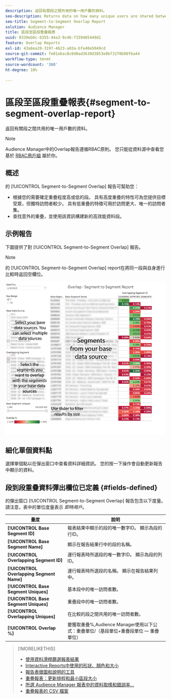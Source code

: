 ```yaml
---
description: 返回有關段之間共用的唯一用戶數的資料。
seo-description: Returns data on how many unique users are shared between your segments.
seo-title: Segment-to-Segment Overlap Report
solution: Audience Manager
title: 區段至區段重疊報表
uuid: 0339eb6c-6355-44a3-9c46-f159485449d1
feature: Overlap Reports
exl-id: 43a8ea20-3197-4623-a03a-bfe40e5049cd
source-git-commit: fe01ebac8c0d0ad3630d3853e0bf32f0b00f6a44
workflow-type: tm+mt
source-wordcount: '360'
ht-degree: 10%

---
```


# 區段至區段重疊報表{#segment-to-segment-overlap-report}

返回有關段之間共用的唯一用戶數的資料。

>[!NOTE]
>
>Audience Manager中的Overlap報告遵循RBAC原則。 您只能從資料源中查看您基於 [RBAC用戶組](/help/using/features/administration/administration-overview.md) 屬於你。

<!-- 

c_segment_segment_overlap.xml

 -->

## 概述

的 [!UICONTROL Segment-to-Segment Overlap] 報告可幫助您：

* 根據您的需要確定重疊程度高或低的段。 具有高度重疊的特性可為您提供目標受眾，但獨特訪問者較少。 具有低重疊的特徵可用於訪問更大、唯一的訪問者集。
* 查找意外的重疊，並使用該資訊構建新的高效能資料段。

## 示例報告

下圖提供了對 [!UICONTROL Segment-to-Segment Overlap] 報告。

>[!NOTE]
>
>的 [!UICONTROL Segment-to-Segment Overlap] report在將同一段與自身進行比較時返回空欄位。

![](assets/segment-to-segment-overlap.png)

## 細化單個資料點

選擇單個點以在彈出窗口中查看資料詳細資訊。 您的按一下操作會自動更新報告中顯示的資料。

## 段到段重疊資料彈出欄位已定義 {#fields-defined}

<!-- 

r_s2s_data_pop.xml

 -->

的彈出窗口 [!UICONTROL Segment-to-Segment Overlap] 報告包含以下度量。 請注意，表中的單位度量表示 *即時用戶*。

| 量度 | 說明 |
|---|---|
| **[!UICONTROL Base Segment ID]** | 報表結果中顯示的段的唯一數字ID。 顯示為段的行ID。 |
| **[!UICONTROL Base Segment Name]** | 顯示在報告結果行中的段的名稱。 |
| **[!UICONTROL Overlapping Segment ID]** | 運行報表時所選段的唯一數字ID。 顯示為段的列ID。 |
| **[!UICONTROL Overlapping Segment Name]** | 運行報表時所選段的名稱。 顯示在報告結果列中。 |
| **[!UICONTROL Base Segment Uniques]** | 基本段中的唯一訪問者數。 |
| **[!UICONTROL Base Segment Uniques]** | 重疊段中的唯一訪問者數。 |
| **[!UICONTROL Overlapping Uniques]** | 在比較的段之間共用的唯一訪問者數。 |
| **[!UICONTROL Overlap %]** | 要獲取重疊%,Audience Manager使用以下公式：重疊單位/（基段單位+重疊段單位 — 重疊單位） |



>[!MORELIKETHIS]
>
>* [使用資料滑桿篩選報表結果](../../reporting/dynamic-reports/data-sliders.md)
>* [Interactive Reports中使用的形狀、顏色和大小](../../reporting/dynamic-reports/interactive-report-technology.md#shapes-colors-sizes)
>* [報告表徵圖和說明的工具](../../reporting/dynamic-reports/interactive-report-technology.md#icons-tools-explained)
>* [重疊報表：更新排程和最小區段大小](../../reporting/dynamic-reports/overlap-minimum-segment-size.md)
>* [所選 Audience Manager 報表中的資料取樣和錯誤率...](../../reporting/report-sampling.md)
>* [重疊報表的 CSV 檔案](../../reporting/dynamic-reports/overlap-csv-files.md)

